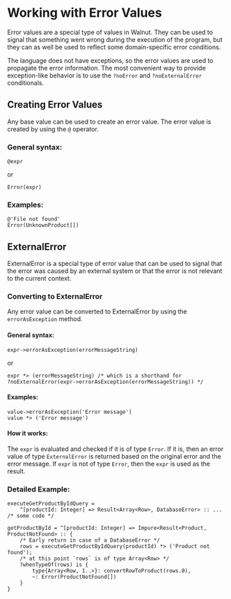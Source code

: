 # Working with Error Values
Error values are a special type of values in Walnut. 
They can be used to signal that something went wrong during the execution of the program, but 
they can as well be used to reflect some domain-specific error conditions.

The language does not have exceptions, so the error values are used to propagate the error information.
The most convenient way to provide exception-like behavior is to use the `?noError` and `?noExternalError` 
conditionals.

## Creating Error Values
Any base value can be used to create an error value. The error value is created by using the `@` operator.

### General syntax:
```walnut
@expr
```
or
```walnut
Error(expr)
```

### Examples:
```walnut
@'File not found'
Error(UnknownProduct[])
```

## ExternalError
ExternalError is a special type of error value that can be used to signal that the error was caused by 
an external system or that the error is not relevant to the current context.

### Converting to ExternalError
Any error value can be converted to ExternalError by using the `errorAsException` method.

#### General syntax:
```walnut
expr->errorAsException(errorMessageString)
```
or
```walnut
expr *> (errorMessageString) /* which is a shorthand for 
?noExternalError(expr->errorAsException(errorMessageString)) */
```

#### Examples:
```walnut
value->errorAsException('Error message')
value *> ('Error message')
```

#### How it works:
The `expr` is evaluated and checked if it is of type `Error`. If it is, 
then an error value of type `ExternalError` is returned based on the 
original error and the error message. If `expr` is not of type `Error`, 
then the `expr` is used as the result.

### Detailed Example:
```walnut
executeGetProductByIdQuery = 
    ^[productId: Integer] => Result<Array<Row>, DatabaseError> :: ... /* some code */

getProductById = ^[productId: Integer] => Impure<Result<Product, ProductNotFound> :: {
    /* Early return in case of a DatabaseError */
    rows = executeGetProductByIdQuery(productId) *> ('Product not found');
    /* at this point `rows` is of type Array<Row> */
    ?whenTypeOf(rows) is {
        type{Array<Row, 1..>}: convertRowToProduct(rows.0),
        ~: Error(ProductNotFound[])
    }
}
```